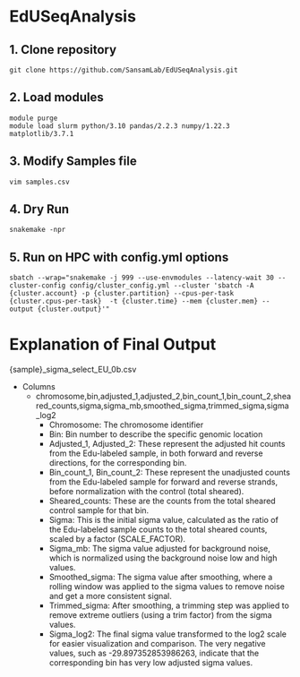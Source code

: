 # EdUSeqAnalysis
 
## 1. Clone repository
```
git clone https://github.com/SansamLab/EdUSeqAnalysis.git
```
## 2. Load modules
```
module purge
module load slurm python/3.10 pandas/2.2.3 numpy/1.22.3 matplotlib/3.7.1
```
## 3. Modify Samples file
```
vim samples.csv
```
## 4. Dry Run
```
snakemake -npr
```
## 5. Run on HPC with config.yml options
```
sbatch --wrap="snakemake -j 999 --use-envmodules --latency-wait 30 --cluster-config config/cluster_config.yml --cluster 'sbatch -A {cluster.account} -p {cluster.partition} --cpus-per-task {cluster.cpus-per-task}  -t {cluster.time} --mem {cluster.mem} --output {cluster.output}'"
```

# Explanation of Final Output
{sample}_sigma_select_EU_0b.csv
- Columns
  - chromosome,bin,adjusted_1,adjusted_2,bin_count_1,bin_count_2,sheared_counts,sigma,sigma_mb,smoothed_sigma,trimmed_sigma,sigma_log2
    +	Chromosome: The chromosome identifier
    +	Bin: Bin number to describe the specific genomic location
    +	Adjusted_1, Adjusted_2: These represent the adjusted hit counts from the Edu-labeled sample, in both forward and reverse directions, for the corresponding bin.
    +	Bin_count_1, Bin_count_2: These represent the unadjusted counts from the Edu-labeled sample for forward and reverse strands, before normalization with the control (total sheared).
    +	Sheared_counts: These are the counts from the total sheared control sample for that bin.
    +	Sigma: This is the initial sigma value, calculated as the ratio of the Edu-labeled sample counts to the total sheared counts, scaled by a factor (SCALE_FACTOR).
    +	Sigma_mb: The sigma value adjusted for background noise, which is normalized using the background noise low and high values.
    +	Smoothed_sigma: The sigma value after smoothing, where a rolling window was applied to the sigma values to remove noise and get a more consistent signal.
    +	Trimmed_sigma: After smoothing, a trimming step was applied to remove extreme outliers (using a trim factor) from the sigma values.
    +	Sigma_log2: The final sigma value transformed to the log2 scale for easier visualization and comparison. The very negative values, such as -29.897352853986263, indicate that the corresponding bin has very low adjusted sigma values.

